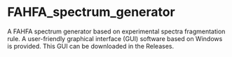 # FAHFA_spectrum_generator
A FAHFA spectrum generator based on experimental spectra fragmentation rule. A user-friendly graphical interface (GUI) software based on Windows is provided. This GUI can be downloaded in the Releases.
